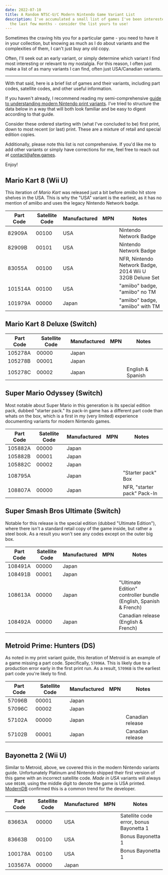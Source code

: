 ```yaml
---
date: 2022-07-10
title: A Random NTSC-U/C Modern Nintendo Game Variant List
description: I've accumulated a small list of games I've been interested in over
  the last few months - consider the list yours to use!
---
```


Sometimes the craving hits you for a particular game - you need to have it in your collection, but knowing as much as I do about variants and the complexities of them, I can't just buy any old copy.

Often, I'll seek out an early variant, or simply determine which variant I find most interesting or relevant to my nostalgia. For this reason, I often just make a list of as many variants I can find, often just USA/Canadian variants.

---

With that said, here is a brief list of games and their variants, including part codes, satellite codes, and other useful information.

If you haven't already, I recommend reading my semi-comprehensive [guide to understanding modern Nintendo print variants](/essays/decoding-modern-nintendo-print-variants). I've tried to structure the data below in a way that will both look familiar and be easy to digest according to that guide.

Consider these ordered starting with (what I've concluded to be) first print, down to most recent (or last) print. These are a mixture of retail and special edition copies.

Additionally, please note this list is not comprehensive. If you'd like me to add other variants or simply have corrections for me, feel free to reach out at [contact@afew.games](mailto:contact@afew.games).

Enjoy!

## Mario Kart 8 (Wii U)

This iteration of _Mario Kart_ was released just a bit before _amiibo_ hit store shelves in the USA. This is why the "USA" variant is the earliest, as it has no mention of amiibo and uses the legacy Nintendo Network badge.

| Part Code | Satellite Code | Manufactured | MPN | Notes                                                   |
| --------- | -------------- | ------------ | --- | ------------------------------------------------------- |
| 82909A    | 00100          | USA          |     | Nintendo Network Badge                                  |
| 82909B    | 00101          | USA          |     | Nintendo Network Badge                                  |
| 83055A    | 00100          | USA          |     | NFR, Nintendo Network Badge, 2014 Wii U 32GB Deluxe Set |
| 101514A   | 00100          | USA          |     | "amiibo" badge, "amiibo" no TM                          |
| 101979A   | 00000          | Japan        |     | "amiibo" badge, "amiibo" with TM                        |

## Mario Kart 8 Deluxe (Switch)

| Part Code | Satellite Code | Manufactured | MPN | Notes             |
| --------- | -------------- | ------------ | --- | ----------------- |
| 105278A   | 00000          | Japan        |     |                   |
| 105278B   | 00001          | Japan        |     |                   |
| 105278C   | 00002          | Japan        |     | English & Spanish |

## Super Mario Odyssey (Switch)

Most notable about Super Mario in this generation is its special edition pack, dubbed "starter pack." Its pack-in game has a different part code than whats on the box, which is a first in my (very limited) experience documenting variants for modern Nintendo games.

| Part Code | Satellite Code | Manufactured | MPN | Notes                       |
| --------- | -------------- | ------------ | --- | --------------------------- |
| 105882A   | 00000          | Japan        |     |                             |
| 105882B   | 00001          | Japan        |     |                             |
| 105882C   | 00002          | Japan        |     |                             |
| 108795A   |                | Japan        |     | "Starter pack" Box          |
| 108807A   | 00000          | Japan        |     | NFR, "starter pack" Pack-In |

## Super Smash Bros Ultimate (Switch)

Notable for this release is the special edition (dubbed "Ultimate Edition"), where there isn't a standard retail copy of the game inside, but rather a steel book. As a result you won't see any codes except on the outer big box.

| Part Code | Satellite Code | Manufactured | MPN | Notes                                                            |
| --------- | -------------- | ------------ | --- | ---------------------------------------------------------------- |
| 108491A   | 00000          | Japan        |     |                                                                  |
| 108491B   | 00001          | Japan        |     |                                                                  |
| 108613A   | 00000          | Japan        |     | "Ultimate Edition" controller bundle (English, Spanish & French) |
| 108492A   | 00000          | Japan        |     | Canadian release (English & French)                              |

## Metroid Prime: Hunters (DS)

As noted in my print variant guide, this iteration of Metroid is an example of a game missing a part code. Specifically, `57096A`. This is likely due to a production error early in the first print run. As a result, `57096B` is the earliest part code you're likely to find.

| Part Code | Satellite Code | Manufactured | MPN | Notes            |
| --------- | -------------- | ------------ | --- | ---------------- |
| 57096B    | 00001          | Japan        |     |
| 57096C    | 00002          | Japan        |     |
| 57102A    | 00000          | Japan        |     | Canadian release |
| 57102B    | 00001          | Japan        |     | Canadian release |

## Bayonetta 2 (Wii U)

Similar to Metroid, above, we covered this in the modern Nintendo variants guide. Unfortunately Platinum and Nintendo shipped their first version of this game with an incorrect satellite code. _Made in USA_ variants will always use `00100`, using the middle digit to denote the game is USA printed. [ModernDB](https://www.instagram.com/moderndatabase/) confirmed this is a common trend for the developer.

| Part Code | Satellite Code | Manufactured | MPN | Notes                                   |
| --------- | -------------- | ------------ | --- | --------------------------------------- |
| 83663A    | 00000          | USA          |     | Satellite code error, bonus Bayonetta 1 |
| 83663B    | 00100          | USA          |     | Bonus Bayonetta 1                       |
| 100178A   | 00100          | USA          |     | Bonus Bayonetta 1                       |
| 103567A   | 00000          | Japan        |     |

